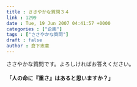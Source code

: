 ```yaml
---
title : ささやかな質問３４
link : 1299
date : Tue, 19 Jun 2007 04:41:57 +0000
categories : ["企画"]
tags : ["ささやかな質問"]
draft : false
author : 倉下忠憲
---
```


ささやかな質問です。よろしければお答えください。<BR><BR><B>「人の命に『重さ』はあると思いますか？」</B><br><br>
